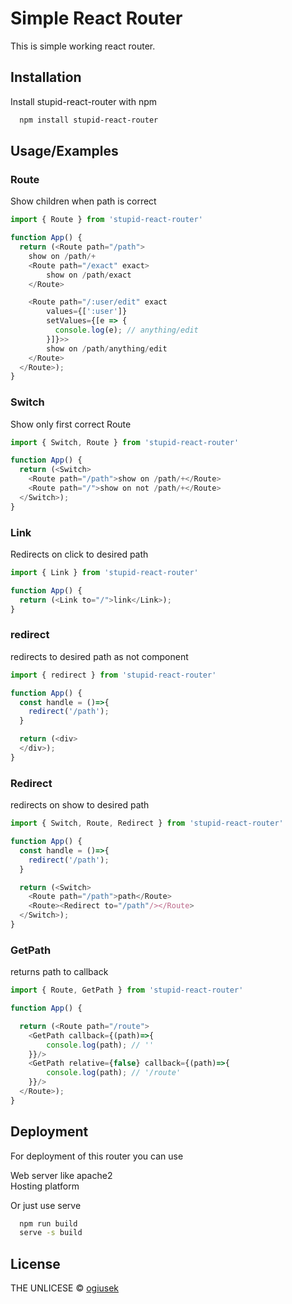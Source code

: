 
# Simple React Router

This is simple working react router.
## Installation

Install stupid-react-router with npm

```bash
  npm install stupid-react-router
```

## Usage/Examples

### Route
Show children when path is correct
```javascript
import { Route } from 'stupid-react-router'

function App() {
  return (<Route path="/path">
    show on /path/+
    <Route path="/exact" exact>
        show on /path/exact
    </Route>

    <Route path="/:user/edit" exact
        values={[':user']}
        setValues={[e => {
          console.log(e); // anything/edit
        }]}>>
        show on /path/anything/edit
    </Route>
  </Route>);
}
```

### Switch
Show only first correct Route
```javascript
import { Switch, Route } from 'stupid-react-router'

function App() {
  return (<Switch>
    <Route path="/path">show on /path/+</Route>
    <Route path="/">show on not /path/+</Route>
  </Switch>);
}
```

### Link
Redirects on click to desired path
```javascript
import { Link } from 'stupid-react-router'

function App() {
  return (<Link to="/">link</Link>);
}
```

### redirect
redirects to desired path as not component
```javascript
import { redirect } from 'stupid-react-router'

function App() {
  const handle = ()=>{
    redirect('/path');
  }

  return (<div>
  </div>);
}
```

### Redirect
redirects on show to desired path
```javascript
import { Switch, Route, Redirect } from 'stupid-react-router'

function App() {
  const handle = ()=>{
    redirect('/path');
  }

  return (<Switch>
    <Route path="/path">path</Route>
    <Route><Redirect to="/path"/></Route>
  </Switch>);
}
```

### GetPath
returns path to callback
```javascript
import { Route, GetPath } from 'stupid-react-router'

function App() {

  return (<Route path="/route">
    <GetPath callback={(path)=>{
        console.log(path); // ''
    }}/>
    <GetPath relative={false} callback={(path)=>{
        console.log(path); // '/route'
    }}/>
  </Route>);
}
```
## Deployment

For deployment of this router you can use

Web server like apache2\
Hosting platform

Or just use serve
```bash
  npm run build
  serve -s build
```



## License

THE UNLICESE © [ogiusek](https://github.com/ogiusek)

